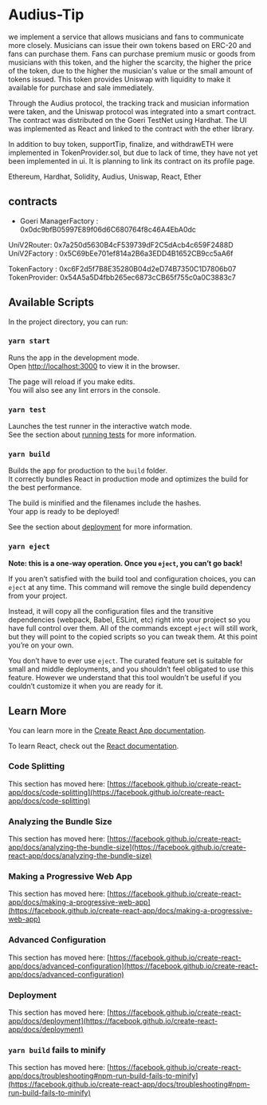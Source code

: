 # Audius-Tip

we implement a service that allows musicians and fans to communicate more closely. Musicians can issue their own tokens based on ERC-20 and fans can purchase them. Fans can purchase premium music or goods from musicians with this token, and the higher the scarcity, the higher the price of the token, due to the higher the musician's value or the small amount of tokens issued. This token provides Uniswap with liquidity to make it available for purchase and sale immediately.

Through the Audius protocol, the tracking track and musician information were taken, and the Uniswap protocol was integrated into a smart contract. The contract was distributed on the Goeri TestNet using Hardhat. The UI was implemented as React and linked to the contract with the ether library.

In addition to buy token, supportTip, finalize, and withdrawETH were implemented in TokenProvider.sol, but due to lack of time, they have not yet been implemented in ui. It is planning to link its contract on its profile page.

Ethereum, Hardhat, Solidity, Audius, Uniswap, React, Ether

## contracts
- Goeri
ManagerFactory : 0x0dc9bfB05997E89f06d6C680764f8c46A4EbA0dc

UniV2Router: 0x7a250d5630B4cF539739dF2C5dAcb4c659F2488D
UniV2Factory : 0x5C69bEe701ef814a2B6a3EDD4B1652CB9cc5aA6f

TokenFactory : 0xc6F2d5f7B8E35280B04d2eD74B7350C1D7806b07
TokenProvider: 0x54A5a5D4fbb265ec6873cCB65f755c0a0C3883c7

## Available Scripts

In the project directory, you can run:

### `yarn start`

Runs the app in the development mode.\
Open [http://localhost:3000](http://localhost:3000) to view it in the browser.

The page will reload if you make edits.\
You will also see any lint errors in the console.

### `yarn test`

Launches the test runner in the interactive watch mode.\
See the section about [running tests](https://facebook.github.io/create-react-app/docs/running-tests) for more information.

### `yarn build`

Builds the app for production to the `build` folder.\
It correctly bundles React in production mode and optimizes the build for the best performance.

The build is minified and the filenames include the hashes.\
Your app is ready to be deployed!

See the section about [deployment](https://facebook.github.io/create-react-app/docs/deployment) for more information.

### `yarn eject`

**Note: this is a one-way operation. Once you `eject`, you can’t go back!**

If you aren’t satisfied with the build tool and configuration choices, you can `eject` at any time. This command will remove the single build dependency from your project.

Instead, it will copy all the configuration files and the transitive dependencies (webpack, Babel, ESLint, etc) right into your project so you have full control over them. All of the commands except `eject` will still work, but they will point to the copied scripts so you can tweak them. At this point you’re on your own.

You don’t have to ever use `eject`. The curated feature set is suitable for small and middle deployments, and you shouldn’t feel obligated to use this feature. However we understand that this tool wouldn’t be useful if you couldn’t customize it when you are ready for it.

## Learn More

You can learn more in the [Create React App documentation](https://facebook.github.io/create-react-app/docs/getting-started).

To learn React, check out the [React documentation](https://reactjs.org/).

### Code Splitting

This section has moved here: [https://facebook.github.io/create-react-app/docs/code-splitting](https://facebook.github.io/create-react-app/docs/code-splitting)

### Analyzing the Bundle Size

This section has moved here: [https://facebook.github.io/create-react-app/docs/analyzing-the-bundle-size](https://facebook.github.io/create-react-app/docs/analyzing-the-bundle-size)

### Making a Progressive Web App

This section has moved here: [https://facebook.github.io/create-react-app/docs/making-a-progressive-web-app](https://facebook.github.io/create-react-app/docs/making-a-progressive-web-app)

### Advanced Configuration

This section has moved here: [https://facebook.github.io/create-react-app/docs/advanced-configuration](https://facebook.github.io/create-react-app/docs/advanced-configuration)

### Deployment

This section has moved here: [https://facebook.github.io/create-react-app/docs/deployment](https://facebook.github.io/create-react-app/docs/deployment)

### `yarn build` fails to minify

This section has moved here: [https://facebook.github.io/create-react-app/docs/troubleshooting#npm-run-build-fails-to-minify](https://facebook.github.io/create-react-app/docs/troubleshooting#npm-run-build-fails-to-minify)
